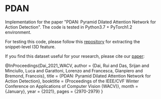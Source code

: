 # PDAN
Implementation for the paper "PDAN: Pyramid Dilated Attention Network for Action Detection".
The code is tested in Python3.7 + PyTorch1.2 environment. 

For testing this code, please follow this [repository](https://github.com/piergiaj/pytorch-i3d) for extracting the snippet-level I3D feature.

If you find this dataset useful for your research, please cite our [paper](https://openaccess.thecvf.com/content/WACV2021/html/Dai_PDAN_Pyramid_Dilated_Attention_Network_for_Action_Detection_WACV_2021_paper.html):

@InProceedings{Dai_2021_WACV,
    author    = {Dai, Rui and Das, Srijan and Minciullo, Luca and Garattoni, Lorenzo and Francesca, Gianpiero and Bremond, Francois},
    title     = {PDAN: Pyramid Dilated Attention Network for Action Detection},
    booktitle = {Proceedings of the IEEE/CVF Winter Conference on Applications of Computer Vision (WACV)},
    month     = {January},
    year      = {2021},
    pages     = {2970-2979}
}
